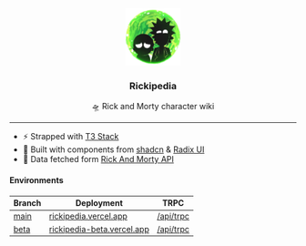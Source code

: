 <div align="center">
  <img alt="logo" src="https://github.com/crystalcheong/rickipedia/blob/main/public/assets/Logo.png" height="100"/>
</div>
 
<h3 align="center">
  Rickipedia
</h3>

<p align="center">
  🛸 Rick and Morty character wiki
</p>

---

- ⚡️ Strapped with [T3 Stack](https://github.com/t3-oss/create-t3-app)
- 🧱 Built with components from [shadcn](https://ui.shadcn.com/) & [Radix UI](https://www.radix-ui.com/)
- 💨 Data fetched form [Rick And Morty API](https://rickandmortyapi.com/)

#### Environments

| Branch                                                        | Deployment                                                        | TRPC                                                     |
| ------------------------------------------------------------- | ----------------------------------------------------------------- | -------------------------------------------------------- |
| [main](https://github.com/crystalcheong/rickipedia/tree/main) | [rickipedia.vercel.app](https://rickipedia.vercel.app/)           | [/api/trpc](https://rickipedia.vercel.app/api/trpc)      |
| [beta](https://github.com/crystalcheong/rickipedia/tree/beta) | [rickipedia-beta.vercel.app](https://rickipedia-beta.vercel.app/) | [/api/trpc](https://rickipedia-beta.vercel.app/api/trpc) |
